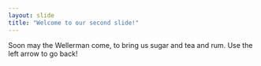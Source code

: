 ```yaml
---
layout: slide
title: "Welcome to our second slide!"
---
```

Soon may the Wellerman come, to bring us sugar and tea and rum.
Use the left arrow to go back!
